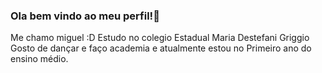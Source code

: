 ### Ola bem vindo ao meu perfil!👋
Me chamo miguel :D 
Estudo no colegio Estadual Maria Destefani Griggio
Gosto de dançar e faço academia e atualmente estou no Primeiro ano do ensino médio.

<!--
**miguelknop/miguelknop** is a ✨ _special_ ✨ repository because its `README.md` (this file) appears on your GitHub profile.

Here are some ideas to get you started:

- 🔭 I’m currently working on ...
- 🌱 I’m currently learning ...
- 👯 I’m looking to collaborate on ...
- 🤔 I’m looking for help with ...
- 💬 Ask me about ...
- 📫 How to reach me: ...
- 😄 Pronouns: ...
- ⚡ Fun fact: ...
-->
